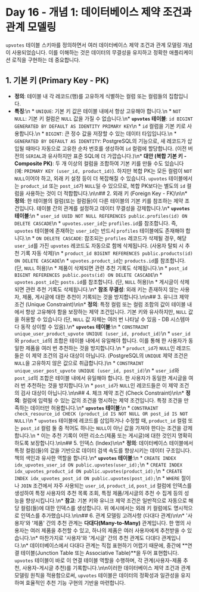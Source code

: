 # Day 16 - 개념 1: 데이터베이스 제약 조건과 관계 모델링

`upvotes` 테이블 스키마를 정의하면서 여러 데이터베이스 제약 조건과 관계 모델링 개념이 사용되었습니다. 이를 이해하는 것은 데이터의 무결성을 유지하고 정확한 애플리케이션 로직을 구현하는 데 중요합니다.

## 1. 기본 키 (Primary Key - PK)

*   **정의**: 테이블 내 각 레코드(행)를 고유하게 식별하는 컬럼 또는 컬럼들의 집합입니다.
*   **특징**:\n    *   `UNIQUE`: 기본 키 값은 테이블 내에서 항상 고유해야 합니다.\n    *   `NOT NULL`: 기본 키 컬럼은 `NULL` 값을 가질 수 없습니다.\n*   **`upvotes` 테이블**: `id BIGINT GENERATED BY DEFAULT AS IDENTITY PRIMARY KEY`\n    *   `id` 컬럼을 기본 키로 사용합니다.\n    *   `BIGINT`: 큰 정수 값을 저장할 수 있는 데이터 타입입니다.\n    *   `GENERATED BY DEFAULT AS IDENTITY`: PostgreSQL의 기능으로, 새 레코드가 삽입될 때마다 자동으로 고유한 순차 번호를 생성하여 `id` 컬럼에 할당합니다. (이전 버전의 `SERIAL`과 유사하지만 표준 SQL에 더 가깝습니다.)\n*   **대안 (복합 기본 키 - Composite PK)**: 두 개 이상의 컬럼을 조합하여 기본 키를 만들 수도 있습니다 (예: `PRIMARY KEY (user_id, product_id)`). 하지만 복합 PK는 모든 컬럼이 `NOT NULL`이어야 하고, 외래 키 설정 등이 더 복잡해질 수 있습니다. `upvotes` 테이블에서는 `product_id` 또는 `post_id`가 `NULL`일 수 있으므로, 복합 PK보다는 별도의 `id` 컬럼을 사용하는 것이 더 적합합니다.\n\n## 2. 외래 키 (Foreign Key - FK)\n\n*   **정의**: 한 테이블의 컬럼(또는 컬럼들)이 다른 테이블의 기본 키를 참조하는 제약 조건입니다. 테이블 간의 관계를 설정하고 데이터 무결성을 강제합니다.\n*   **`upvotes` 테이블**:\n    *   `user_id UUID NOT NULL REFERENCES public.profiles(id) ON DELETE CASCADE`\n        *   `upvotes.user_id`는 `profiles.id`를 참조합니다. 즉, `upvotes` 테이블에 존재하는 `user_id`는 반드시 `profiles` 테이블에도 존재해야 합니다.\n        *   `ON DELETE CASCADE`: 참조되는 `profiles` 레코드가 삭제될 경우, 해당 `user_id`를 가진 `upvotes` 레코드도 자동으로 함께 삭제됩니다. (사용자 탈퇴 시 추천 기록 자동 삭제)\n    *   `product_id BIGINT REFERENCES public.products(id) ON DELETE CASCADE`\n        *   `upvotes.product_id`는 `products.id`를 참조합니다. (단, `NULL` 허용)\n        *   제품이 삭제되면 관련 추천 기록도 삭제됩니다.\n    *   `post_id BIGINT REFERENCES public.posts(id) ON DELETE CASCADE`\n        *   `upvotes.post_id`는 `posts.id`를 참조합니다. (단, `NULL` 허용)\n        *   게시글이 삭제되면 관련 추천 기록도 삭제됩니다.\n*   **참조 무결성**: 외래 키는 존재하지 않는 사용자, 제품, 게시글에 대한 추천이 기록되는 것을 방지합니다.\n\n## 3. 유니크 제약 조건 (Unique Constraint)\n\n*   **정의**: 특정 컬럼 또는 컬럼 조합의 값이 테이블 내에서 항상 고유해야 함을 보장하는 제약 조건입니다. 기본 키와 유사하지만, `NULL` 값을 허용할 수 있습니다 (단, `NULL` 값 자체는 여러 번 나타날 수 있음 - DB 시스템마다 동작 상이할 수 있음).\n*   **`upvotes` 테이블**:\n    *   `CONSTRAINT unique_user_product_upvote UNIQUE (user_id, product_id)`\n        *   `user_id`와 `product_id`의 조합은 테이블 내에서 유일해야 합니다. 이를 통해 한 사용자가 동일한 제품을 여러 번 추천하는 것을 방지합니다.\n        *   `product_id`가 `NULL`인 레코드들은 이 제약 조건의 검사 대상이 아닙니다. (PostgreSQL의 `UNIQUE` 제약 조건은 `NULL`을 고유하지 않은 값으로 취급합니다.)\n    *   `CONSTRAINT unique_user_post_upvote UNIQUE (user_id, post_id)`\n        *   `user_id`와 `post_id`의 조합은 테이블 내에서 유일해야 합니다. 한 사용자가 동일한 게시글을 여러 번 추천하는 것을 방지합니다.\n        *   `post_id`가 `NULL`인 레코드들은 이 제약 조건의 검사 대상이 아닙니다.\n\n## 4. 체크 제약 조건 (Check Constraint)\n\n*   **정의**: 컬럼에 입력될 수 있는 값의 조건을 명시하는 제약 조건입니다. 특정 조건을 만족하는 데이터만 허용합니다.\n*   **`upvotes` 테이블**:\n    *   `CONSTRAINT check_resource_id CHECK (product_id IS NOT NULL OR post_id IS NOT NULL)`\n        *   `upvotes` 테이블에 레코드를 삽입하거나 수정할 때, `product_id` 컬럼 또는 `post_id` 컬럼 둘 중 적어도 하나는 `NULL`이 아닌 값을 가져야 한다는 조건을 강제합니다.\n        *   이는 추천 기록이 어떤 리소스(제품 또는 게시글)에 대한 것인지 명확히 하도록 보장합니다.\n\n## 5. 인덱스 (Index)\n\n*   **정의**: 데이터베이스 테이블에서 특정 컬럼(들)의 값을 기반으로 데이터 검색 속도를 향상시키는 데이터 구조입니다. 책의 색인과 유사한 역할을 합니다.\n*   **`upvotes` 테이블**:\n    *   `CREATE INDEX idx_upvotes_user_id ON public.upvotes(user_id);`\n    *   `CREATE INDEX idx_upvotes_product_id ON public.upvotes(product_id);`\n    *   `CREATE INDEX idx_upvotes_post_id ON public.upvotes(post_id);`\n    *   `WHERE` 절이나 `JOIN` 조건에서 자주 사용되는 `user_id`, `product_id`, `post_id` 컬럼에 인덱스를 생성하여 특정 사용자의 추천 목록 조회, 특정 제품/게시글의 추천 수 집계 등의 성능을 향상시킵니다.\n*   **참고**: 기본 키와 유니크 제약 조건은 일반적으로 자동으로 해당 컬럼(들)에 대한 인덱스를 생성합니다. 위 예시에서는 외래 키 컬럼에도 명시적으로 인덱스를 추가했습니다.\n\n## 6. 관계 모델링 고려사항 (다대다 관계)\n\n*   '사용자'와 '제품' 간의 추천 관계는 **다대다(Many-to-Many)** 관계입니다. 한 명의 사용자는 여러 제품을 추천할 수 있고, 하나의 제품은 여러 사용자에게 추천받을 수 있습니다.\n*   마찬가지로 '사용자'와 '게시글' 간의 추천 관계도 다대다 관계입니다.\n*   데이터베이스에서 다대다 관계는 직접 표현하기 어렵기 때문에, 중간에 **연결 테이블(Junction Table 또는 Associative Table)**을 두어 표현합니다. `upvotes` 테이블이 바로 이 연결 테이블 역할을 수행하며, 각 관계(사용자-제품 추천, 사용자-게시글 추천)를 기록합니다.\n\n이러한 데이터베이스 제약 조건과 관계 모델링 원칙을 적용함으로써, `upvotes` 테이블은 데이터의 정확성과 일관성을 유지하며 효율적인 추천 기능 구현의 기반을 마련합니다. 